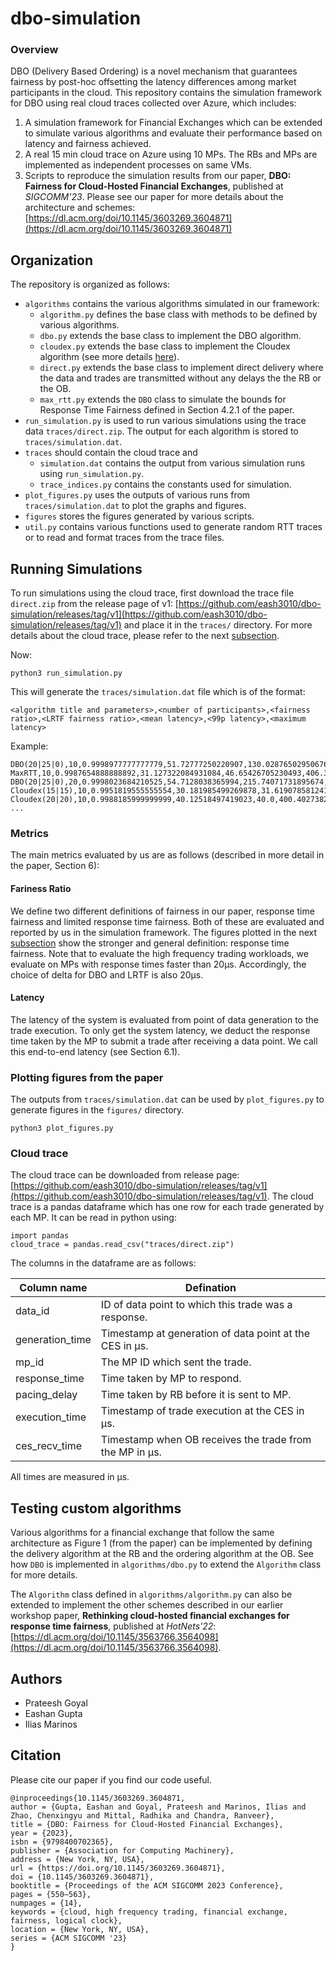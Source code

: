# dbo-simulation

### Overview

DBO (Delivery Based Ordering) is a novel mechanism that guarantees fairness by post-hoc offsetting the latency differences among market participants in the cloud. This repository contains the simulation framework for DBO using real cloud traces collected over Azure, which includes:

1. A simulation framework for Financial Exchanges which can be extended to simulate various algorithms and evaluate their performance based on latency and fairness achieved.
2. A real 15 min cloud trace on Azure using 10 MPs. The RBs and MPs are implemented as independent processes on same VMs.
3. Scripts to reproduce the simulation results from our paper, **DBO: Fairness for Cloud-Hosted Financial Exchanges**, published at *SIGCOMM'23*. Please see our paper for more details about the architecture and schemes: [https://dl.acm.org/doi/10.1145/3603269.3604871](https://dl.acm.org/doi/10.1145/3603269.3604871)

## Organization

The repository is organized as follows:

- `algorithms` contains the various algorithms simulated in our framework:
    - `algorithm.py` defines the base class with methods to be defined by various algorithms.
    - `dbo.py` extends the base class to implement the DBO algorithm.
    - `cloudex.py` extends the base class to implement the Cloudex algorithm (see more details [here](https://doi.org/10.1145/3458336.3465278)).
    - `direct.py` extends the base class to implement direct delivery where the data and trades are transmitted without any delays the the RB or the OB.
    - `max_rtt.py` extends the `DBO` class to simulate the bounds for Response Time Fairness defined in Section 4.2.1 of the paper.
- `run_simulation.py` is used to run various simulations using the trace data `traces/direct.zip`. The output for each algorithm is stored to `traces/simulation.dat`.
- `traces` should contain the cloud trace and
    - `simulation.dat` contains the output from various simulation runs using `run_simulation.py`.
    - `trace_indices.py` contains the constants used for simulation.
- `plot_figures.py` uses the outputs of various runs from `traces/simulation.dat` to plot the graphs and figures.
- `figures` stores the figures generated by various scripts.
- `util.py` contains various functions used to generate random RTT traces or to read and format traces from the trace files.

## Running Simulations

To run simulations using the cloud trace, first download the trace file `direct.zip` from the release page of v1: [https://github.com/eash3010/dbo-simulation/releases/tag/v1](https://github.com/eash3010/dbo-simulation/releases/tag/v1) and place it in the `traces/` directory. For more details about the cloud trace, please refer to the next [subsection](#cloud-trace).

Now:

```
python3 run_simulation.py
```

This will generate the `traces/simulation.dat` file which is of the format:

```
<algorithm title and parameters>,<number of participants>,<fairness ratio>,<LRTF fairness ratio>,<mean latency>,<99p latency>,<maximum latency>
```

Example:

```
DBO(20|25|0),10,0.9998977777777779,51.72777250220907,130.02876502950676,439.73724861914525
MaxRTT,10,0.9987654888888892,31.127322084931084,46.65426705230493,406.3654986593174
DBO(20|25|0),20,0.9998023684210525,54.7128038365994,215.74071731895674,452.1485372555908
Cloudex(15|15),10,0.9951819555555554,30.181985499269878,31.61907858124118,400.4027382090717
Cloudex(20|20),10,0.9988185999999999,40.12518497419023,40.0,400.4027382090717
...
```

### Metrics

The main metrics evaluated by us are as follows (described in more detail in the paper, Section 6):

#### Fariness Ratio

We define two different definitions of fairness in our paper, response time fairness and limited response time fairness. Both of these are evaluated and reported by us in the simulation framework. The figures plotted in the next [subsection](#plotting-figures-from-the-paper) show the stronger and general definition: response time fairness. Note that to evaluate the high frequency trading workloads, we evaluate on MPs with response times faster than 20&mu;s. Accordingly, the choice of delta for DBO and LRTF is also 20&mu;s.

#### Latency

The latency of the system is evaluated from point of data generation to the trade execution. To only get the system latency, we deduct the response time taken by the MP to submit a trade after receiving a data point. We call this end-to-end latency (see Section 6.1).

### Plotting figures from the paper

The outputs from `traces/simulation.dat` can be used by `plot_figures.py` to generate figures in the `figures/` directory.
```
python3 plot_figures.py
```

### Cloud trace

The cloud trace can be downloaded from release page: [https://github.com/eash3010/dbo-simulation/releases/tag/v1](https://github.com/eash3010/dbo-simulation/releases/tag/v1). The cloud trace is a pandas dataframe which has one row for each trade generated by each MP. It can be read in python using:
```
import pandas
cloud_trace = pandas.read_csv("traces/direct.zip")
```

The columns in the dataframe are as follows:

| **Column name** | **Defination** |
|-----------------|----------------|
| data_id | ID of data point to which this trade was a response. |
| generation_time | Timestamp at generation of data point at the CES in &mu;s. |
| mp_id | The MP ID which sent the trade. |
| response_time | Time taken by MP to respond. |
| pacing_delay | Time taken by RB before it is sent to MP. |
| execution_time | Timestamp of trade execution at the CES in &mu;s. |
| ces_recv_time | Timestamp when OB receives the trade from the MP in &mu;s. |


All times are measured in &mu;s.

## Testing custom algorithms

Various algorithms for a financial exchange that follow the same architecture as Figure 1 (from the paper) can be implemented by defining the delivery algorithm at the RB and the ordering algorithm at the OB. See how `DBO` is implemented in `algorithms/dbo.py` to extend the `Algorithm` class for more details.

The `Algorithm` class defined in `algorithms/algorithm.py` can also be extended to implement the other schemes described in our earlier workshop paper, **Rethinking cloud-hosted financial exchanges for response time fairness**, published at *HotNets'22*: [https://dl.acm.org/doi/10.1145/3563766.3564098](https://dl.acm.org/doi/10.1145/3563766.3564098).

## Authors

- Prateesh Goyal
- Eashan Gupta
- Ilias Marinos

## Citation

Please cite our paper if you find our code useful.

```
@inproceedings{10.1145/3603269.3604871,
author = {Gupta, Eashan and Goyal, Prateesh and Marinos, Ilias and Zhao, Chenxingyu and Mittal, Radhika and Chandra, Ranveer},
title = {DBO: Fairness for Cloud-Hosted Financial Exchanges},
year = {2023},
isbn = {9798400702365},
publisher = {Association for Computing Machinery},
address = {New York, NY, USA},
url = {https://doi.org/10.1145/3603269.3604871},
doi = {10.1145/3603269.3604871},
booktitle = {Proceedings of the ACM SIGCOMM 2023 Conference},
pages = {550–563},
numpages = {14},
keywords = {cloud, high frequency trading, financial exchange, fairness, logical clock},
location = {New York, NY, USA},
series = {ACM SIGCOMM '23}
}
```
